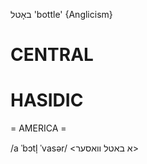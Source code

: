 באָטל
'bottle'
{Anglicism}

CENTRAL
========

HASIDIC
=======
= AMERICA = 

/a ˈbɔtl̩ ˈvasər/ <א באטל וואסער>